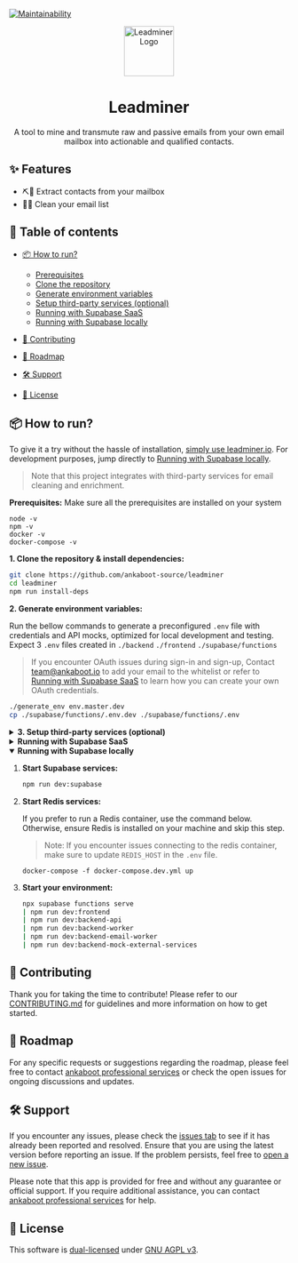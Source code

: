 [![Maintainability](https://api.codeclimate.com/v1/badges/42e68c56bc3ce2b1f59b/maintainability)](https://codeclimate.com/repos/63f7174b3d043100a803ee03/maintainability)

<div>
  <div align="center">
    <img width="90" height="90" src="https://app-qa.leadminer.io/icons/pickaxe.svg" alt="Leadminer Logo">
  </div>
  <h1 align="center">Leadminer</h1>
  <div align="center">
    <p>
    A tool to mine and transmute raw and passive emails from your own email mailbox into actionable and qualified contacts.
    </p>

  </div>
</div>

## ✨ Features

- ⛏️📧 Extract contacts from your mailbox
- 🧹💌 Clean your email list

## 📑 Table of contents

- [📦 How to run?](#-how-to-run)
  - [Prerequisites](#prerequisites)
  - [Clone the repository](#clone-repo)
  - [Generate environment variables](#generate-env)
  - [Setup third-party services (optional)](#setup-third-party-services)
  - [Running with Supabase SaaS](#running-with-supabase-saas)
  - [Running with Supabase locally](#running-with-supabase-locally)

- [🤝 Contributing](#-contributing)
- [🎯 Roadmap](#-roadmap)
- [🛠️ Support](#️-support)
- [📜 License](#-license)

## 📦 How to run?

To give it a try without the hassle of installation, [simply use leadminer.io](https://app.leadminer.io/auth/signup). For development purposes, jump directly to [Running with Supabase locally](#running-with-supabase-locally).

> Note that this project integrates with third-party services for email cleaning and enrichment.

<div>
    <strong style="display: inline-block;" id="prerequisites">
  	Prerequisites:
	</strong>
    Make sure all the prerequisites are installed on your system
</div>

```
node -v
npm -v
docker -v
docker-compose -v
```

<div>
    <strong style="display: inline-block;" id="clone-repo">
     1. Clone the repository & install dependencies:
    </strong>
</div>

```bash
git clone https://github.com/ankaboot-source/leadminer
cd leadminer
npm run install-deps
```

<div>
    <strong style="display: inline-block;" id="generate-env">
     2. Generate environment variables:
    </strong>
</div>

Run the bellow commands to generate a preconfigured `.env` file with credentials and API mocks, optimized for local development and testing. Expect 3 `.env` files created in `./backend` `./frontend` `./supabase/functions`

> If you encounter OAuth issues during sign-in and sign-up, Contact team@ankaboot.io to add your email to the whitelist or refer to [Running with Supabase SaaS](#running-with-supabase-saas) to learn how you can create your own OAuth credentials.

```bash
./generate_env env.master.dev
cp ./supabase/functions/.env.dev ./supabase/functions/.env
```

<details>
<summary>
    <strong style="display: inline-block;" id="setup-third-party-services">
      3. Setup third-party services (optional)
    </strong>
</summary>

External services for email verification.

- **[Reacher](https://reacher.email/):** Use the SaaS version or self-host. Refer to [Reacher's documentation](https://help.reacher.email/) for setup.

  > **Note:** Refer to [.env.master.prod](./.env.master.prod) and [.env.master.dev](./.env.master.dev) according to your environment

- **[MailerCheck](https://mailercheck.com):** Sign up, then update `MAILERCHECK_API_KEY` in the `.env` file.

  > Refer to [.env.master.prod](./.env.master.prod) for guidance.

- **[Zero bounce](https://www.zerobounce.net/):** Sign up, then update `ZEROBOUNCE_API_KEY` in the `.env` file.

  > Refer to [.env.master.prod](./.env.master.prod) for guidance.

</details>

<details>
<summary><strong style="display:inline-block" id="running-with-supabase-saas">Running with Supabase SaaS</strong></summary>


1. **Setup Supabase Instance:**

   - Create an account [here](https://supabase.com/dashboard/sign-up) and create a project.

   - Obtain the following values from your dashboard:

     - **Project URL**: Found under Settings -> API in the "Project URL" section.
     - **Project API key**: Found under Settings -> API in the "Project API keys" section. Use the `service_role` secret.
     - **Project Anon key**: Found under Settings -> API in the "Project API keys" section. Use the `anon` `public` key.
     - **Postgres Connection string**: Found under Settings -> Database in the "Connection string" section. Select the URI option.

   - Configuring authentication with OAuth:

     > **Note:** Currently, Leadminer only supports Google and Azure as third-party OAuth providers. Use "google" for the "PROVIDER_NAME" if integrating Google OAuth and "azure" if integrating Azure.

     - Enable third-party providers in your Supabase dashboard. Refer to the [documentation](https://supabase.com/docs/guides/auth#configure-third-party-providers) for instructions.
     - Under the "Social Auth" section, select the provider you want to configure and follow the provided [instructions](https://supabase.com/docs/guides/auth#providers).
     - After creating an OAuth app, go to your app dashboard and add the following URI under the "REDIRECT URI's" section: `http://localhost:8081/api/imap/mine/sources/PROVIDER_NAME/callback`.

2. **Deploy secrets, migrations, edge-functions:**

   Configure the variables inside `./supabase/functions/.env` with supabase credentials from step 1, for other variables reference the backend, frontend .env files to copy the value.

   > - https://supabase.com/docs/reference/cli/supabase-login
   > - https://supabase.com/docs/reference/cli/supabase-link
   > - https://supabase.com/docs/reference/cli/supabase-db-push
   > - https://supabase.com/docs/guides/functions/deploy
   > - https://supabase.com/docs/guides/functions/secrets

   ```bash
   npx supabase login
   npx supabase link --project-ref <supabase_project_id>
   npx supabase secrets set --env-file ./supabase/functions/.env
   npx supabase db push
   npx supabase functions deploy
   ```

3. **Start docker-compose then navigate to `localhost:8080`:**

   ```shell
   docker-compose up --build --force-recreate
   ```

</details>

<details open>
<summary><strong style="display:inline-block" id="running-with-supabase-locally">Running with Supabase locally</strong></summary>

1. **Start Supabase services:**

   ```sh
   npm run dev:supabase
   ```

2. **Start Redis services:**

   If you prefer to run a Redis container, use the command below. Otherwise, ensure Redis is installed on your machine and skip this step.

   > Note: If you encounter issues connecting to the redis container, make sure to update `REDIS_HOST` in the `.env` file.

   ```shell
   docker-compose -f docker-compose.dev.yml up
   ```

3. **Start your environment:**

   ```sh
   npx supabase functions serve
   | npm run dev:frontend
   | npm run dev:backend-api
   | npm run dev:backend-worker
   | npm run dev:backend-email-worker
   | npm run dev:backend-mock-external-services
   ```

</details>

## 🤝 Contributing

Thank you for taking the time to contribute! Please refer to our [CONTRIBUTING.md](https://github.com/ankaboot-source/leadminer/blob/main/CONTRIBUTING.md) for guidelines and more information on how to get started.

## 🎯 Roadmap

For any specific requests or suggestions regarding the roadmap, please feel free to contact [ankaboot professional services](https://chat.openai.com/contact@ankaboot.fr) or check the open issues for ongoing discussions and updates.

## 🛠️ Support

If you encounter any issues, please check the [issues tab](https://github.com/ankaboot-source/leadminer/issues) to see if it has already been reported and resolved. Ensure that you are using the latest version before reporting an issue. If the problem persists, feel free to [open a new issue](https://github.com/ankaboot-source/leadminer/issues/new).

Please note that this app is provided for free and without any guarantee or official support. If you require additional assistance, you can contact [ankaboot professional services](https://chat.openai.com/contact@ankaboot.fr) for help.

## 📜 License

This software is [dual-licensed](DUAL-LICENSE.md) under [GNU AGPL v3](LICENSE).
